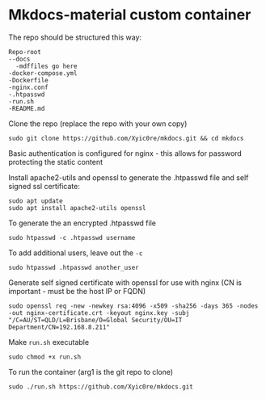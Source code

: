 # Mkdocs-material custom container

The repo should be structured this way:

```
Repo-root
--docs
  -mdffiles go here
-docker-compose.yml
-Dockerfile
-nginx.conf
-.htpasswd
-run.sh
-README.md
```


Clone the repo (replace the repo with your own copy)

```
sudo git clone https://github.com/Xyic0re/mkdocs.git && cd mkdocs
```

Basic authentication is configured for nginx - this allows for password protecting the static content

Install apache2-utils and openssl to generate the .htpasswd file and self signed ssl certificate:

```
sudo apt update
sudo apt install apache2-utils openssl
```

To generate the an encrypted .htpasswd file

```
sudo htpasswd -c .htpasswd username
```

To add additional users, leave out the `-c`

```
sudo htpasswd .htpasswd another_user
```

Generate self signed certificate with openssl for use with nginx (CN is important - must be the host IP or FQDN)

```
sudo openssl req -new -newkey rsa:4096 -x509 -sha256 -days 365 -nodes -out nginx-certificate.crt -keyout nginx.key -subj "/C=AU/ST=QLD/L=Brisbane/O=Global Security/OU=IT Department/CN=192.168.8.211"
```

Make `run.sh` executable

```
sudo chmod +x run.sh
```

To run the container (arg1 is the git repo to clone)

```
sudo ./run.sh https://github.com/Xyic0re/mkdocs.git
```